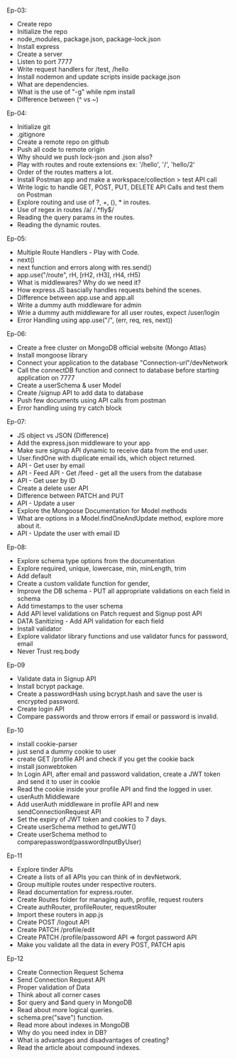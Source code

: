 Ep-03:
- Create repo
- Initialize the repo
- node_modules, package.json, package-lock.json
- Install express
- Create a server
- Listen to port 7777
- Write request handlers for /test, /hello
- Install nodemon and update scripts inside package.json
- What are dependencies.
- What is the use of "-g" while npm install
- Difference between (^ vs ~)

Ep-04:
- Initialize git
- .gitignore
- Create a remote repo on github
- Push all code to remote origin
- Why should we push lock-json and .json also?
- Play with routes and route extensions ex: '/hello', '/', 'hello/2'
- Order of the routes matters a lot.
- Install Postman app and make a workspace/collection > test API call
- Write logic to handle GET, POST, PUT, DELETE API Calls and test them on Postman
- Explore routing and use of ?, +, (), * in routes.
- Use of regex in routes /a/ /.*fly$/
- Reading the query params in the routes.
- Reading the dynamic routes.

Ep-05:
- Multiple Route Handlers - Play with Code.
- next()
- next function and errors along with res.send()
- app.use("/route", rH, [rH2, rH3], rH4, rH5)
- What is middlewares? Why do we need it?
- How express JS bascially handles requests behind the scenes.
- Difference between app.use and app.all
- Write a dummy auth middleware for admin
- Wrie a dummy auth middleware for all user routes, expect /user/login
- Error Handling using app.use("/", (err, req, res, next))

Ep-06:
- Create a free cluster on MongoDB official website (Mongo Atlas)
- Install mongoose library
- Connect your application to the database "Connection-url"/devNetwork
- Call the connectDB function and connect to database before starting application on 7777
- Create a userSchema & user Model
- Create /signup API to add data to database
- Push few documents using API calls from postman
- Error handling using try catch block

Ep-07:
- JS object vs JSON (Difference)
- Add the express.json middleware to your app
- Make sure signup API dynamic to receive data from the end user.
- User.findOne with duplicate email ids, which object returned.
- API - Get user by email
- API - Feed API - Get /feed - get all the users from the database
- API - Get user by ID
- Create a delete user API
- Difference between PATCH and PUT
- API - Update a user 
- Explore the Mongoose Documentation for Model methods
- What are options in a Model.findOneAndUpdate method, explore more about it.
- API - Update the user with email ID

Ep-08:
- Explore schema type options from the documentation
- Explore required, unique, lowercase, min, minLength, trim
- Add default
- Create a custom validate function for gender,
- Improve the DB schema - PUT all appropriate validations on each field in schema
- Add timestamps to the user schema
- Add API level validations on Patch request and Signup post API
- DATA Sanitizing - Add API validation for each field
- Install validator
- Explore validator library functions and use validator funcs for password, email
- Never Trust req.body

Ep-09
- Validate data in Signup API
- Install bcrypt package.
- Create a passwordHash using bcrypt.hash and save the user is encrypted password.
- Create login API
- Compare passwords and throw errors if email or password is invalid.

Ep-10
- install cookie-parser
- just send a dummy cookie to user
- create GET /profile API and check if you get the cookie back
- install jsonwebtoken
- In Login API, after email and password validation, create a JWT token and send it to user in cookie
- Read the cookie inside your profile API and find the logged in user.
- userAuth Middleware
- Add userAuth middleware in profile API and new sendConnectionRequest API
- Set the expiry of JWT token and cookies to 7 days.
- Create userSchema method to getJWT()
- Create userSchema method to comparepassword(passwordInputByUser)

Ep-11
- Explore tinder APIs
- Create a lists of all APIs you can think of in devNetwork.
- Group multiple routes under respective routers.
- Read documentation for express.router.
- Create Routes folder for managing auth, profile, request routers
- Create authRouter, profileRouter, requestRouter
- Import these routers in app.js
- Create POST /logout API
- Create PATCH /profile/edit
- Create PATCH /profile/passoword API => forgot password API
- Make you validate all the data in every POST, PATCH apis

Ep-12
- Create Connection Request Schema
- Send Connection Request API
- Proper validation of Data
- Think about all corner cases
- $or query and $and query in MongoDB
- Read about more logical queries.
- schema.pre("save") function.
- Read more about indexes in MongoDB
- Why do you need index in DB?
- What is advantages and disadvantages of creating?
- Read the article about compound indexes.
